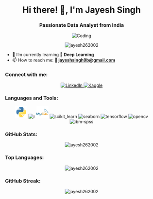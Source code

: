 <h1 align="center">Hi there! 👋, I'm Jayesh Singh</h1>
<h3 align="center">Passionate Data Analyst from India</h3>

<p align="center">
  <img alt="Coding" width="500" src="https://media.giphy.com/media/L1R1tvI9svkIWwpVYr/giphy.gif">
</p>

<p align="center">
  <img src="https://komarev.com/ghpvc/?username=jayesh262002&label=Profile%20views&color=0e75b6&style=flat" alt="jayesh262002">
</p>

- 🌱 I’m currently learning **🤖 Deep Learning**
- 📫 How to reach me: **📧 jayeshsingh9b@gmail.com**

### Connect with me:

<p align="center">
  <a href="https://www.linkedin.com/in/jayesh-singh-raghuvanshi-913234237/" target="_blank">
    <img src="https://raw.githubusercontent.com/rahuldkjain/github-profile-readme-generator/master/src/images/icons/Social/linked-in-alt.svg" alt="LinkedIn" height="30" width="40" />
  </a>
  <a href="https://www.kaggle.com/rajputup" target="_blank">
    <img src="https://raw.githubusercontent.com/rahuldkjain/github-profile-readme-generator/master/src/images/icons/Social/kaggle.svg" alt="Kaggle" height="30" width="40" />
  </a>
</p>

### Languages and Tools:

<p align="center">
  <img src="https://raw.githubusercontent.com/devicons/devicon/master/icons/python/python-original.svg" alt="python" width="40" height="40"/>
  <img src="https://www.vectorlogo.zone/logos/r-project/r-project-icon.svg" alt="r" width="40" height="40"/>
  <img src="https://raw.githubusercontent.com/devicons/devicon/master/icons/mysql/mysql-original-wordmark.svg" alt="mysql" width="40" height="40"/> 
  <img src="https://upload.wikimedia.org/wikipedia/commons/0/05/Scikit_learn_logo_small.svg" alt="scikit_learn" width="40" height="40"/> 
  <img src="https://seaborn.pydata.org/_images/logo-mark-lightbg.svg" alt="seaborn" width="40" height="40"/> 
  <img src="https://www.vectorlogo.zone/logos/tensorflow/tensorflow-icon.svg" alt="tensorflow" width="40" height="40"/> 
  <img src="https://www.vectorlogo.zone/logos/opencv/opencv-icon.svg" alt="opencv" width="40" height="40"/> 
  <img src="https://www.vectorlogo.zone/logos/ibm/ibm-icon.svg" alt="ibm-spss" width="40" height="40"/> 
</p>

### GitHub Stats:

<p align="center">
  <img src="https://github-readme-stats.vercel.app/api?username=jayesh262002&show_icons=true&locale=en" alt="jayesh262002" />
</p>

### Top Languages:

<p align="center">
  <img src="https://github-readme-stats.vercel.app/api/top-langs?username=jayesh262002&show_icons=true&locale=en&layout=compact" alt="jayesh262002" />
</p>

### GitHub Streak:

<p align="center">
  <img src="https://github-readme-streak-stats.herokuapp.com/?user=jayesh262002&" alt="jayesh262002" />
</p>

